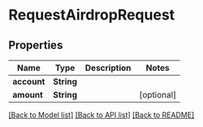 # RequestAirdropRequest

## Properties
Name | Type | Description | Notes
------------ | ------------- | ------------- | -------------
**account** | **String** |  | 
**amount** | **String** |  | [optional] 

[[Back to Model list]](../README.md#documentation-for-models) [[Back to API list]](../README.md#documentation-for-api-endpoints) [[Back to README]](../README.md)


